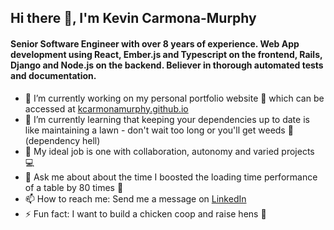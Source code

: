 ## Hi there 👋, I'm Kevin Carmona-Murphy

#### Senior Software Engineer with over 8 years of experience. Web App development using React, Ember.js and Typescript on the frontend, Rails, Django and Node.js on the backend. Believer in thorough automated tests and documentation.

- 🔭 I’m currently working on my personal portfolio website 🎨 which can be accessed at [kcarmonamurphy.github.io](kcarmonamurphy.github.io)
- 🌱 I’m currently learning that keeping your dependencies up to date is like maintaining a lawn - don't wait too long or you'll get weeds 🌿 (dependency hell)
- 🤔 My ideal job is one with collaboration, autonomy and varied projects 💻
- 💬 Ask me about about the time I boosted the loading time performance of a table by 80 times 🚀
- 📫 How to reach me: Send me a message on [LinkedIn](https://www.linkedin.com/in/kevincm/)
- ⚡ Fun fact: I want to build a chicken coop and raise hens 🐣
